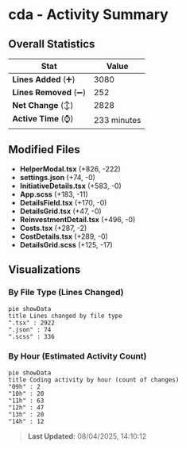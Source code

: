 # cda - Activity Summary 

## Overall Statistics

| Stat                   | Value                                                             |
| ---------------------- | ----------------------------------------------------------------- |
| **Lines Added** (➕)   | 3080                                          |
| **Lines Removed** (➖) | 252                                        |
| **Net Change** (↕)    | 2828                |
| **Active Time** (⌚)   | 233 minutes |


## Modified Files
- **HelperModal.tsx** (+826, -222)
- **settings.json** (+74, -0)
- **InitiativeDetails.tsx** (+583, -0)
- **App.scss** (+183, -11)
- **DetailsField.tsx** (+170, -0)
- **DetailsGrid.tsx** (+47, -0)
- **ReinvestmentDetail.tsx** (+496, -0)
- **Costs.tsx** (+287, -2)
- **CostDetails.tsx** (+289, -0)
- **DetailsGrid.scss** (+125, -17)

## Visualizations

### By File Type (Lines Changed)

```mermaid
pie showData
title Lines changed by file type
".tsx" : 2922
".json" : 74
".scss" : 336
```

### By Hour (Estimated Activity Count)

```mermaid
pie showData
title Coding activity by hour (count of changes)
"09h" : 2
"10h" : 20
"11h" : 63
"12h" : 47
"13h" : 20
"14h" : 12
```


> **Last Updated:** 08/04/2025, 14:10:12